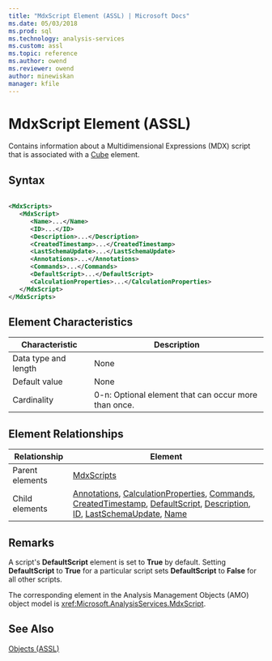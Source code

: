 ```yaml
---
title: "MdxScript Element (ASSL) | Microsoft Docs"
ms.date: 05/03/2018
ms.prod: sql
ms.technology: analysis-services
ms.custom: assl
ms.topic: reference
ms.author: owend
ms.reviewer: owend
author: minewiskan
manager: kfile
---
```

# MdxScript Element (ASSL)

  Contains information about a Multidimensional Expressions (MDX) script that is associated with a [Cube](objects/cube-element-assl.md) element.  
  
## Syntax  
  
```xml  
  
<MdxScripts>  
   <MdxScript>  
      <Name>...</Name>  
      <ID>...</ID>  
      <Description>...</Description>  
      <CreatedTimestamp>...</CreatedTimestamp>  
      <LastSchemaUpdate>...</LastSchemaUpdate>  
      <Annotations>...</Annotations>  
      <Commands>...</Commands>  
      <DefaultScript>...</DefaultScript>  
      <CalculationProperties>...</CalculationProperties>  
   </MdxScript>  
</MdxScripts>  
```  
  
## Element Characteristics  
  
|Characteristic|Description|  
|--------------------|-----------------|  
|Data type and length|None|  
|Default value|None|  
|Cardinality|0-n: Optional element that can occur more than once.|  
  
## Element Relationships  
  
|Relationship|Element|  
|------------------|-------------|  
|Parent elements|[MdxScripts](collections/mdxscripts-element-assl.md)|  
|Child elements|[Annotations](collections/annotations-element-assl.md), [CalculationProperties](collections/calculationproperties-element-assl.md), [Commands](collections/commands-element-assl.md), [CreatedTimestamp](properties/createdtimestamp-element-assl.md), [DefaultScript](properties/defaultscript-element-assl.md), [Description](properties/description-element-assl.md), [ID](properties/id-element-assl.md), [LastSchemaUpdate](properties/lastschemaupdate-element-assl.md), [Name](properties/name-element-assl.md)|  
  
## Remarks  
 A script's **DefaultScript** element is set to **True** by default. Setting **DefaultScript** to **True** for a particular script sets **DefaultScript** to **False** for all other scripts.  
  
 The corresponding element in the Analysis Management Objects (AMO) object model is <xref:Microsoft.AnalysisServices.MdxScript>.  
  
## See Also  
 [Objects &#40;ASSL&#41;](objects/objects-assl.md)  
  
  
